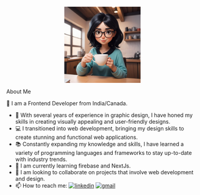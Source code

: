 <p align="center"><img src="./assets/Char.jpg" alt="Programmer" style="display: block;" height="200" width="200"></img></p>
About Me

<p> 👋 I am a Frontend Developer from India/Canada.</p>

- 🌟 With several years of experience in graphic design, I have honed my skills in creating visually appealing and user-friendly designs.
- 💻 I transitioned into web development, bringing my design skills to create stunning and functional web applications.
- 📚 Constantly expanding my knowledge and skills, I have learned a variety of programming languages and frameworks to stay up-to-date with industry trends.
- 🌱 I am currently learning firebase and NextJs.
- 👯 I am looking to collaborate on projects that involve web development and design.
- 📫 How to reach me: <a href="https://www.linkedin.com/in/gurleenkhurpa/"><img src="https://img.shields.io/badge/LinkedIn-0077B5?style=for-the-badge&logo=linkedin&logoColor=white" alt="linkedin" height="20"></a> <a href="gurleenkaurkhurpa19@gmail.com"><img src="https://img.shields.io/badge/Gmail-D14836?style=for-the-badge&logo=gmail&logoColor=white" alt="gmail" height="20"></img></a>
